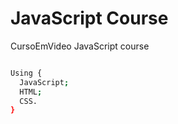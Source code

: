 # JavaScript Course
CursoEmVideo JavaScript course

```bash

Using {
  JavaScript;
  HTML;
  CSS.
}
```
